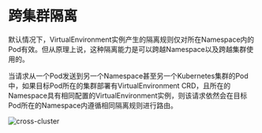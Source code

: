 # 跨集群隔离

默认情况下，VirtualEnvironment实例产生的隔离规则仅对所在Namespace内的Pod有效。但从原理上说，这种隔离能力是可以跨越Namespace以及跨越集群使用的。

当请求从一个Pod发送到另一个Namespace甚至另一个Kubernetes集群的Pod中，如果目标Pod所在的集群部署有VirtualEnvironment CRD，且所在的Namespace具有相同配置的VirtualEnvironment实例，则该请求依然会在目标Pod所在的Namespace内遵循相同隔离规则进行路由。

![cross-cluster](https://virtual-environment.oss-cn-zhangjiakou.aliyuncs.com/image/cross-cluster.jpg)
